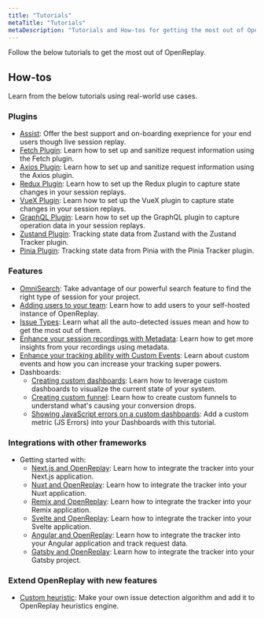 ```yaml
---
title: "Tutorials"
metaTitle: "Tutorials"
metaDescription: "Tutorials and How-tos for getting the most out of OpenReplay."
---
```


Follow the below tutorials to get the most out of OpenReplay.

## How-tos

Learn from the below tutorials using real-world use cases.

### Plugins

- [Assist](/tutorials/assist): Offer the best support and on-boarding exeprience for your end users though live session replay.
- [Fetch Plugin](/tutorials/fetch): Learn how to set up and sanitize request information using the Fetch plugin.
- [Axios Plugin](/tutorials/axios): Learn how to set up and sanitize request information using the Axios plugin.
- [Redux Plugin](/tutorials/redux): Learn how to set up the Redux plugin to capture state changes in your session replays.
- [VueX Plugin](/tutorials/vuex): Learn how to set up the VueX plugin to capture state changes in your session replays.
- [GraphQL Plugin](/tutorials/graphql): Learn how to set up the GraphQL plugin to capture operation data in your session replays.
- [Zustand Plugin](/tutorials/zustand): Tracking state data from Zustand with the Zustand Tracker plugin.
- [Pinia Plugin](/tutorials/pinia): Tracking state data from Pinia with the Pinia Tracker plugin.

### Features

- [OmniSearch](/tutorials/omnisearch): Take advantage of our powerful search feature to find the right type of session for your project.
- [Adding users to your team](/tutorials/adding-users): Learn how to add users to your self-hosted instance of OpenReplay.
- [Issue Types](/tutorials/issues): Learn what all the auto-detected issues mean and how to get the most out of them.
- [Enhance your session recordings with Metadata](/tutorials/metadata): Learn how to get more insights from your recordings using metadata.
- [Enhance your tracking ability with Custom Events](/tutorials/custom-events): Learn about custom events and how you can increase your tracking super powers.
- Dashboards:
   - [Creating custom dashboards](/tutorials/custom-dashboard): Learn how to leverage custom dashboards to visualize the current state of your system.
   - [Creating custom funnel](/tutorials/funnels): Learn how to create custom funnels to understand what's causing your conversion drops.
   - [Showing JavaScript errors on a custom dashboards](/tutorials/js-errors-dashboard): Add a custom metric (JS Errors) into your Dashboards with this tutorial.

### Integrations with other frameworks

- Getting started with:
   - [Next.js and OpenReplay](/tutorials/next): Learn how to integrate the tracker into your Next.js application.
   - [Nuxt and OpenReplay](/tutorials/nuxt): Learn how to integrate the tracker into your Nuxt application.
   - [Remix and OpenReplay](/tutorials/remix): Learn how to integrate the tracker into your Remix application.
   - [Svelte and OpenReplay](/tutorials/svelte): Learn how to integrate the tracker into your Svelte application.
   - [Angular and OpenReplay](/tutorials/angular): Learn how to integrate the tracker into your Angular application and track request data.
   - [Gatsby and OpenReplay](/tutorials/gatsby): Learn how to integrate the tracker into your Gatsby project.

### Extend OpenReplay with new features
- [Custom heuristic](/tutorials/custom-heuristics): Make your own issue detection algorithm and add it to OpenReplay heuristics engine.
